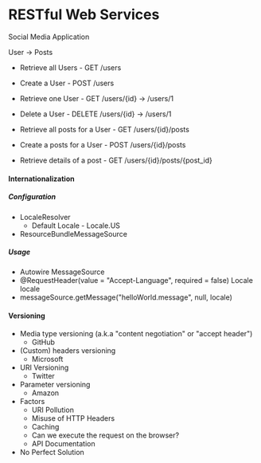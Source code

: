 # RESTful Web Services

Social Media Application

User -> Posts

- Retrieve all Users      - GET /users
- Create a User           - POST /users
- Retrieve one User       - GET /users/{id} -> /users/1
- Delete a User           - DELETE /users/{id} -> /users/1

- Retrieve all posts for a User   - GET /users/{id}/posts
- Create a posts for a User       - POST /users/{id}/posts
- Retrieve details of a post      - GET /users/{id}/posts/{post_id}


#### Internationalization

##### Configuration
- LocaleResolver
  - Default Locale - Locale.US
- ResourceBundleMessageSource

##### Usage
- Autowire MessageSource
- @RequestHeader(value = "Accept-Language", required = false) Locale locale
- messageSource.getMessage("helloWorld.message", null, locale)


#### Versioning
- Media type versioning (a.k.a "content negotiation" or "accept header")
  - GitHub
- (Custom) headers versioning
  - Microsoft
- URI Versioning
  - Twitter
- Parameter versioning
  - Amazon
- Factors
  - URI Pollution
  - Misuse of HTTP Headers
  - Caching
  - Can we execute the request on the browser?
  - API Documentation
- No Perfect Solution